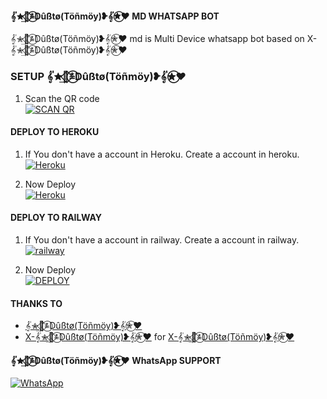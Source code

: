 #### 𝄟✮͢🦋⃟≛⃝Dûßtø(Töñmöy)❥𝄟✮⃝♥️ MD WHATSAPP BOT
𝄟✮͢🦋⃟≛⃝Dûßtø(Töñmöy)❥𝄟✮⃝♥️ md is Multi Device whatsapp bot based on X-𝄟✮͢🦋⃟≛⃝Dûßtø(Töñmöy)❥𝄟✮⃝♥️


### SETUP 𝄟✮͢🦋⃟≛⃝Dûßtø(Töñmöy)❥𝄟✮⃝♥️

1. Scan the QR code
    <br>
<a href='https://jarvis.lokiser.xyz/' target="_blank"><img alt='SCAN QR' src='https://img.shields.io/badge/Scan_qr-100000?style=for-the-badge&logo=scan&logoColor=white&labelColor=black&color=black'/></a>

#### DEPLOY TO HEROKU 

1. If You don't have a account in Heroku. Create a account in heroku.
    <br>
<a href='https://signup.heroku.com/' target="_blank"><img alt='Heroku' src='https://img.shields.io/badge/-Create-black?style=for-the-badge&logo=heroku&logoColor=white'/></a>

3. Now Deploy
    <br>
<a href='https://heroku.com/deploy?template=https://github.com/tgghosh/Jarvis-md' target="_blank"><img alt='Heroku' src='https://img.shields.io/badge/-Deploy-black?style=for-the-badge&logo=heroku&logoColor=white'/></a>


#### DEPLOY TO RAILWAY

1. If You don't have a account in railway. Create a account in railway.
    <br>
<a href='https://railway.app/login' target="_blank"><img alt='railway' src='https://img.shields.io/badge/-Create-black?style=for-the-badge&logo=railway&logoColor=white'/></a>

2. Now Deploy
    <br>
<a href='https://railway.app/template/gDYcSS?referralCode=wgSM5y' target="_blank"><img alt='DEPLOY' src='https://img.shields.io/badge/-DEPLOY-black?style=for-the-badge&logo=railway&logoColor=white'/></a>


#### THANKS TO
- [𝄟✮͢🦋⃟≛⃝Dûßtø(Töñmöy)❥𝄟✮⃝♥️](https://github.com/tgghosh) <br>
- [X-𝄟✮͢🦋⃟≛⃝Dûßtø(Töñmöy)❥𝄟✮⃝♥️](https://github.com/tgghosh) for [X-𝄟✮͢🦋⃟≛⃝Dûßtø(Töñmöy)❥𝄟✮⃝♥️](https://github.com/tgghosh)

#### 𝄟✮͢🦋⃟≛⃝Dûßtø(Töñmöy)❥𝄟✮⃝♥️ WhatsApp SUPPORT  

<a href="https://chat.whatsapp.com/G4jqF3z6gA3BJVoX8EppzE"><img alt="WhatsApp" src="https://img.shields.io/badge/-Whatsapp%20Channel-white?style=for-the-badge&logo=whatsapp&logoColor=black"/></a>
